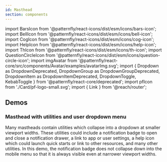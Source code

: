 ```yaml
---
id: Masthead
section: components
---
```


import BarsIcon from '@patternfly/react-icons/dist/esm/icons/bars-icon';
import BellIcon from '@patternfly/react-icons/dist/esm/icons/bell-icon';
import CogIcon from '@patternfly/react-icons/dist/esm/icons/cog-icon';
import HelpIcon from '@patternfly/react-icons/dist/esm/icons/help-icon';
import ThIcon from '@patternfly/react-icons/dist/esm/icons/th-icon';
import QuestionCircleIcon from '@patternfly/react-icons/dist/esm/icons/question-circle-icon';
import imgAvatar from '@patternfly/react-core/src/components/Avatar/examples/avatarImg.svg';
import {
Dropdown as DropdownDeprecated,
DropdownGroup as DropdownGroupDeprecated,
DropdownItem as DropdownItemDeprecated,
DropdownToggle,
KebabToggle
} from '@patternfly/react-core/deprecated';
import pfIcon from './Card/pf-logo-small.svg';
import { Link } from '@reach/router';

## Demos

### Masthead with utilities and user dropdown menu

Many mastheads contain utilities which collapse into a dropdown at smaller viewport widths. These utilities could include a notification badge to open and close a notification drawer, a link to app or user settings, a help icon which could launch quick starts or link to other resources, and many other utilities. In this demo, the notification badge does not collapse down into the mobile menu so that it is always visible even at narrower viewport widths.

```ts file='./examples/Masthead/MastheadWithUtilitiesAndUserDropdownMenu.tsx' isFullscreen

```
